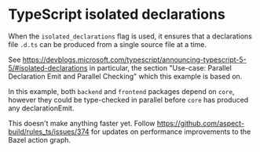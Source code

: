 # TypeScript isolated declarations

When the `isolated_declarations` flag is used, it ensures that a declarations file `.d.ts` can be produced from a single source file at a time.

See https://devblogs.microsoft.com/typescript/announcing-typescript-5-5/#isolated-declarations
in particular, the section "Use-case: Parallel Declaration Emit and Parallel Checking"
which this example is based on.

In this example, both `backend` and `frontend` packages depend on `core`, however they could be type-checked in parallel
before `core` has produced any declarationEmit.

This doesn't make anything faster yet.
Follow https://github.com/aspect-build/rules_ts/issues/374 for updates on performance improvements to the Bazel action graph.

